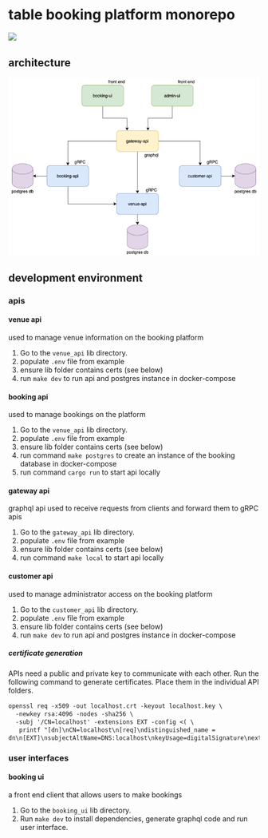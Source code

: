 # table booking platform monorepo

![](https://images.pexels.com/photos/1267708/pexels-photo-1267708.jpeg?cs=srgb&dl=four-women-sitting-on-benches-outside-building-1267708.jpg&fm=jpg)

## architecture

![](docs/platform-architecture.png)

## development environment

### apis

#### venue api

used to manage venue information on the booking platform

1. Go to the `venue_api` lib directory.
1. populate `.env` file from example
1. ensure lib folder contains certs (see below)
1. run `make dev` to run api and postgres instance in docker-compose

#### booking api

used to manage bookings on the platform

1. Go to the `venue_api` lib directory.
1. populate `.env` file from example
1. ensure lib folder contains certs (see below)
1. run command `make postgres` to create an instance of the booking database in docker-compose
1. run command `cargo run` to start api locally

#### gateway api

graphql api used to receive requests from clients and forward them to gRPC apis

1. Go to the `gateway_api` lib directory.
1. populate `.env` file from example
1. ensure lib folder contains certs (see below)
1. run command `make local` to start api locally

#### customer api

used to manage administrator access on the booking platform

1. Go to the `customer_api` lib directory.
1. populate `.env` file from example
1. ensure lib folder contains certs (see below)
1. run `make dev` to run api and postgres instance in docker-compose


##### certificate generation

APIs need a public and private key to communicate with each other. 
Run the following command to generate certificates. Place them in the individual API folders.

```shell
openssl req -x509 -out localhost.crt -keyout localhost.key \
  -newkey rsa:4096 -nodes -sha256 \
  -subj '/CN=localhost' -extensions EXT -config <( \
   printf "[dn]\nCN=localhost\n[req]\ndistinguished_name = dn\n[EXT]\nsubjectAltName=DNS:localhost\nkeyUsage=digitalSignature\nextendedKeyUsage=serverAuth")
```

### user interfaces

#### booking ui

a front end client that allows users to make bookings

1. Go to the `booking_ui` lib directory.
1. Run `make dev` to install dependencies, generate graphql code and run user interface.
